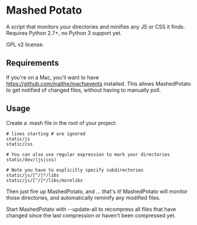 # Mashed Potato

A script that monitors your directories and minifies any JS or CSS it finds. Requires Python 2.7+, no Python 3 support yet.

GPL v2 license.

## Requirements

If you're on a Mac, you'll want to have https://github.com/malthe/macfsevents installed. 
This allows MashedPotato to get notified of changed files, without having to manually poll.

##  Usage

Create a .mash file in the root of your project:

    # lines starting # are ignored
    static/js
    static/css

    # You can also use regular expression to mark your directories
    static/dev/(js|css)

    # Note you have to explicitly specify subdirectories
    static/js/[^/]*/libs
    static/js/[^/]*/libs/morelibs

Then just fire up MashedPotato, and ... that's it! MashedPotato will
monitor those directories, and automatically reminify any modified
files.

Start MashedPotato with --update-all to recompress all files that have changed since the last compression or haven't been compressed yet.
